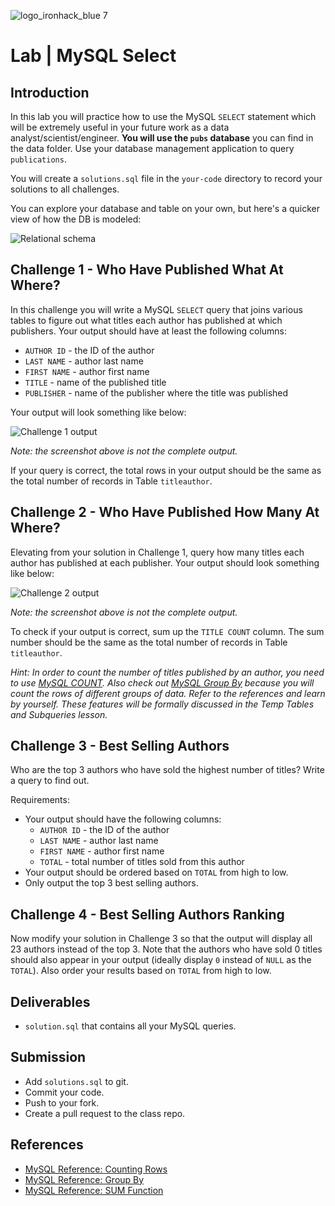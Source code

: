 ![logo_ironhack_blue 7](https://user-images.githubusercontent.com/23629340/40541063-a07a0a8a-601a-11e8-91b5-2f13e4e6b441.png)

# Lab | MySQL Select

## Introduction

In this lab you will practice how to use the MySQL `SELECT` statement which will be extremely useful in your future work as a data analyst/scientist/engineer. **You will use the `pubs` database** you can find in the data folder. Use your database management application to query `publications`.

You will create a `solutions.sql` file in the `your-code` directory to record your solutions to all challenges.

You can explore your database and table on your own, but here's a quicker view of how the DB is modeled:

![Relational schema](./images/relational-schema.png)

## Challenge 1 - Who Have Published What At Where?

In this challenge you will write a MySQL `SELECT` query that joins various tables to figure out what titles each author has published at which publishers. Your output should have at least the following columns:

- `AUTHOR ID` - the ID of the author
- `LAST NAME` - author last name
- `FIRST NAME` - author first name
- `TITLE` - name of the published title
- `PUBLISHER` - name of the publisher where the title was published

Your output will look something like below:

![Challenge 1 output](./images/challenge-1.png)

_Note: the screenshot above is not the complete output._

If your query is correct, the total rows in your output should be the same as the total number of records in Table `titleauthor`.

## Challenge 2 - Who Have Published How Many At Where?

Elevating from your solution in Challenge 1, query how many titles each author has published at each publisher. Your output should look something like below:

![Challenge 2 output](./images/challenge-2.png)

_Note: the screenshot above is not the complete output._

To check if your output is correct, sum up the `TITLE COUNT` column. The sum number should be the same as the total number of records in Table `titleauthor`.

_Hint: In order to count the number of titles published by an author, you need to use [MySQL COUNT](https://dev.mysql.com/doc/refman/8.0/en/counting-rows.html). Also check out [MySQL Group By](https://dev.mysql.com/doc/refman/8.0/en/group-by-modifiers.html) because you will count the rows of different groups of data. Refer to the references and learn by yourself. These features will be formally discussed in the Temp Tables and Subqueries lesson._

## Challenge 3 - Best Selling Authors

Who are the top 3 authors who have sold the highest number of titles? Write a query to find out.

Requirements:

- Your output should have the following columns:
  - `AUTHOR ID` - the ID of the author
  - `LAST NAME` - author last name
  - `FIRST NAME` - author first name
  - `TOTAL` - total number of titles sold from this author
- Your output should be ordered based on `TOTAL` from high to low.
- Only output the top 3 best selling authors.

## Challenge 4 - Best Selling Authors Ranking

Now modify your solution in Challenge 3 so that the output will display all 23 authors instead of the top 3. Note that the authors who have sold 0 titles should also appear in your output (ideally display `0` instead of `NULL` as the `TOTAL`). Also order your results based on `TOTAL` from high to low.

## Deliverables

- `solution.sql` that contains all your MySQL queries.

## Submission

- Add `solutions.sql` to git.
- Commit your code.
- Push to your fork.
- Create a pull request to the class repo.

## References

- [MySQL Reference: Counting Rows](https://dev.mysql.com/doc/refman/8.0/en/counting-rows.html)
- [MySQL Reference: Group By](https://dev.mysql.com/doc/refman/8.0/en/group-by-modifiers.html)
- [MySQL Reference: SUM Function](https://dev.mysql.com/doc/refman/8.0/en/group-by-functions.html#function_sum)
